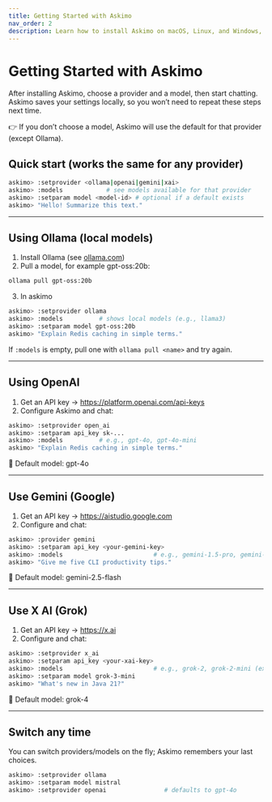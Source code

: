 ```yaml
---
title: Getting Started with Askimo
nav_order: 2
description: Learn how to install Askimo on macOS, Linux, and Windows, and run your first AI CLI command.
---
```


# Getting Started with Askimo

After installing Askimo, choose a provider and a model, then start chatting.
Askimo saves your settings locally, so you won’t need to repeat these steps next time.

👉 If you don’t choose a model, Askimo will use the default for that provider (except Ollama).

## Quick start (works the same for any provider)

```bash
askimo> :setprovider <ollama|openai|gemini|xai>
askimo> :models            # see models available for that provider
askimo> :setparam model <model-id> # optional if a default exists
askimo> "Hello! Summarize this text."
```
---

## Using Ollama (local models)

1. Install Ollama (see [ollama.com](https://ollama.com/))
2. Pull a model, for example gpt-oss:20b:
```bash
ollama pull gpt-oss:20b
```
3. In askimo
```bash
askimo> :setprovider ollama
askimo> :models          # shows local models (e.g., llama3)
askimo> :setparam model gpt-oss:20b
askimo> "Explain Redis caching in simple terms."
```

If `:models` is empty, pull one with `ollama pull <name>` and try again.

---
## Using OpenAI
1. Get an API key → https://platform.openai.com/api-keys
2. Configure Askimo and chat:
```bash
askimo> :setprovider open_ai
askimo> :setparam api_key sk-...
askimo> :models          # e.g., gpt-4o, gpt-4o-mini
askimo> "Explain Redis caching in simple terms."
```
📌 Default model: gpt-4o

---
## Use Gemini (Google)
1. Get an API key → https://aistudio.google.com
2. Configure and chat:
```bash
askimo> :provider gemini
askimo> :setparam api_key <your-gemini-key>
askimo> :models                         # e.g., gemini-1.5-pro, gemini-1.5-flash
askimo> "Give me five CLI productivity tips."
```
📌 Default model: gemini-2.5-flash

---
## Use X AI (Grok)
1. Get an API key → https://x.ai
2. Configure and chat:
```bash
askimo> :setprovider x_ai
askimo> :setparam api_key <your-xai-key>
askimo> :models                         # e.g., grok-2, grok-2-mini (examples)
askimo> :setparam model grok-3-mini
askimo> "What's new in Java 21?"
```
📌 Default model: grok-4

---
## Switch any time
You can switch providers/models on the fly; Askimo remembers your last choices.
```bash
askimo> :setprovider ollama
askimo> :setparam model mistral 
askimo> :setprovider openai                # defaults to gpt-4o
```